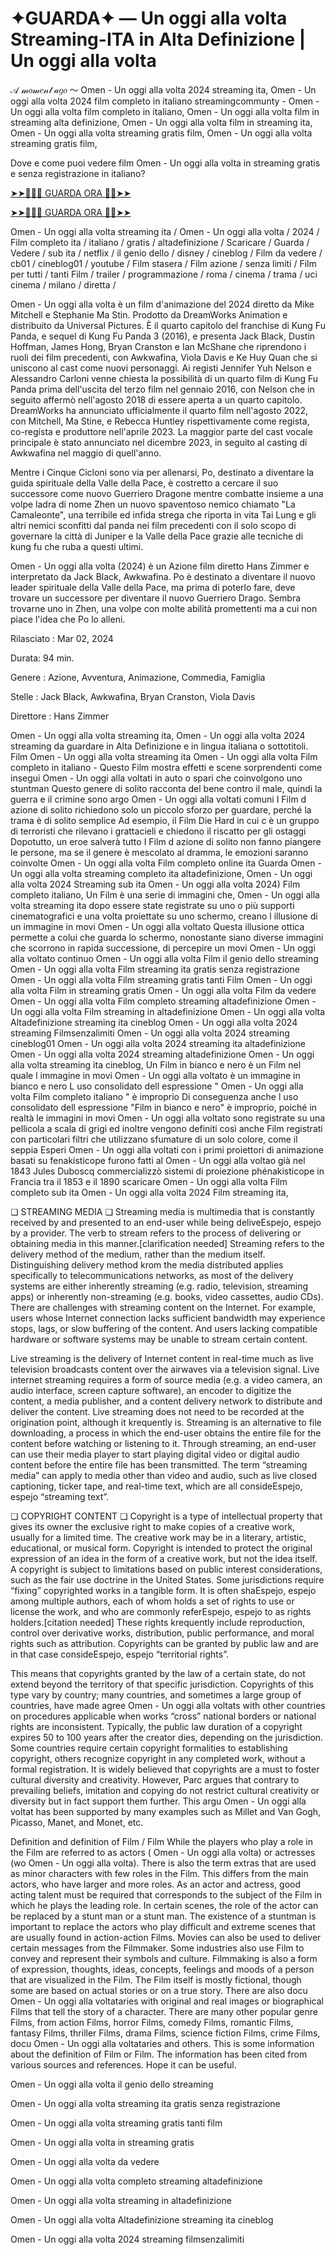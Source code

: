 # ✦GUARDA✦ — Un oggi alla volta Streaming-ITA in Alta Definizione | Un oggi alla volta

𝒜 𝓂𝑜𝓂𝑒𝓃𝓉 𝒶𝑔𝑜 ～ Omen - Un oggi alla volta 2024 streaming ita, Omen - Un oggi alla volta 2024 film completo in italiano streamingcommunty - Omen - Un oggi alla volta film completo in italiano, Omen - Un oggi alla volta film in streaming alta definizione, Omen - Un oggi alla volta film in streaming ita, Omen - Un oggi alla volta streaming gratis film, Omen - Un oggi alla volta streaming gratis film,

Dove e come puoi vedere film Omen - Un oggi alla volta in streaming gratis e senza registrazione in italiano?

[➤➤🔴✅📱 GUARDA ORA 🔴✅➤➤](https://www.megavids.online/movie/1195774/un-oggi-alla-volta.html?githCODE)

[➤➤🔴✅📱 GUARDA ORA 🔴✅➤➤](https://www.megavids.online/movie/1195774/un-oggi-alla-volta.html?githCODE)

Omen - Un oggi alla volta streaming ita / Omen - Un oggi alla volta / 2024 / Film completo ita / italiano / gratis / altadefinizione / Scaricare / Guarda / Vedere / sub ita / netflix / il genio dello / disney / cineblog / Film da vedere / cb01 / cineblog01 / youtube / Film stasera / Film azione / senza limiti / Film per tutti / tanti Film / trailer / programmazione / roma / cinema / trama / uci cinema / milano / diretta /

Omen - Un oggi alla volta è un film d'animazione del 2024 diretto da Mike Mitchell e Stephanie Ma Stin. Prodotto da DreamWorks Animation e distribuito da Universal Pictures. È il quarto capitolo del franchise di Kung Fu Panda, e sequel di Kung Fu Panda 3 (2016), e presenta Jack Black, Dustin Hoffman, James Hong, Bryan Cranston e Ian McShane che riprendono i ruoli dei film precedenti, con Awkwafina, Viola Davis e Ke Huy Quan che si uniscono al cast come nuovi personaggi. Ai registi Jennifer Yuh Nelson e Alessandro Carloni venne chiesta la possibilità di un quarto film di Kung Fu Panda prima dell'uscita del terzo film nel gennaio 2016, con Nelson che in seguito affermò nell'agosto 2018 di essere aperta a un quarto capitolo. DreamWorks ha annunciato ufficialmente il quarto film nell'agosto 2022, con Mitchell, Ma Stine, e Rebecca Huntley rispettivamente come regista, co-regista e produttore nell'aprile 2023. La maggior parte del cast vocale principale è stato annunciato nel dicembre 2023, in seguito al casting di Awkwafina nel maggio di quell'anno.

Mentre i Cinque Cicloni sono via per allenarsi, Po, destinato a diventare la guida spirituale della Valle della Pace, è costretto a cercare il suo successore come nuovo Guerriero Dragone mentre combatte insieme a una volpe ladra di nome Zhen un nuovo spaventoso nemico chiamato "La Camaleonte", una terribile ed infida strega che riporta in vita Tai Lung e gli altri nemici sconfitti dal panda nei film precedenti con il solo scopo di governare la città di Juniper e la Valle della Pace grazie alle tecniche di kung fu che ruba a questi ultimi.

Omen - Un oggi alla volta (2024) è un Azione film diretto Hans Zimmer e interpretato da Jack Black, Awkwafina. Po è destinato a diventare il nuovo leader spirituale della Valle della Pace, ma prima di poterlo fare, deve trovare un successore per diventare il nuovo Guerriero Drago. Sembra trovarne uno in Zhen, una volpe con molte abilità promettenti ma a cui non piace l'idea che Po lo alleni.

Rilasciato : Mar 02, 2024

Durata: 94 min.

Genere : Azione, Avventura, Animazione, Commedia, Famiglia

Stelle : Jack Black, Awkwafina, Bryan Cranston, Viola Davis

Direttore : Hans Zimmer

Omen - Un oggi alla volta streaming ita, Omen - Un oggi alla volta 2024 streaming da guardare in Alta Definizione e in lingua italiana o sottotitoli. Film Omen - Un oggi alla volta streaming ita Omen - Un oggi alla volta Film completo in italiano - Questo Film mostra effetti e scene sorprendenti come insegui Omen - Un oggi alla voltati in auto o spari che coinvolgono uno stuntman Questo genere di solito racconta del bene contro il male, quindi la guerra e il crimine sono argo Omen - Un oggi alla voltati comuni I Film d azione di solito richiedono solo un piccolo sforzo per guardare, perché la trama è di solito semplice Ad esempio, il Film Die Hard in cui c è un gruppo di terroristi che rilevano i grattacieli e chiedono il riscatto per gli ostaggi Dopotutto, un eroe salverà tutto I Film d azione di solito non fanno piangere le persone, ma se il genere è mescolato al dramma, le emozioni saranno coinvolte Omen - Un oggi alla volta Film completo online ita Guarda Omen - Un oggi alla volta streaming completo ita altadefinizione, Omen - Un oggi alla volta 2024 Streaming sub ita Omen - Un oggi alla volta 2024) Film completo italiano, Un Film è una serie di immagini che, Omen - Un oggi alla volta streaming ita dopo essere state registrate su uno o più supporti cinematografici e una volta proiettate su uno schermo, creano l illusione di un immagine in movi Omen - Un oggi alla voltato Questa illusione ottica permette a colui che guarda lo schermo, nonostante siano diverse immagini che scorrono in rapida successione, di percepire un movi Omen - Un oggi alla voltato continuo Omen - Un oggi alla volta Film il genio dello streaming Omen - Un oggi alla volta Film streaming ita gratis senza registrazione Omen - Un oggi alla volta Film streaming gratis tanti Film Omen - Un oggi alla volta Film in streaming gratis Omen - Un oggi alla volta Film da vedere Omen - Un oggi alla volta Film completo streaming altadefinizione Omen - Un oggi alla volta Film streaming in altadefinizione Omen - Un oggi alla volta Altadefinizione streaming ita cineblog Omen - Un oggi alla volta 2024 streaming Filmsenzalimiti Omen - Un oggi alla volta 2024 streaming cineblog01 Omen - Un oggi alla volta 2024 streaming ita altadefinizione Omen - Un oggi alla volta 2024 streaming altadefinizione Omen - Un oggi alla volta streaming ita cineblog, Un Film in bianco e nero è un Film nel quale l immagine in movi Omen - Un oggi alla voltato è un immagine in bianco e nero L uso consolidato dell espressione " Omen - Un oggi alla volta Film completo italiano " è improprio Di conseguenza anche l uso consolidato dell espressione "Film in bianco e nero" è improprio, poiché in realtà le immagini in movi Omen - Un oggi alla voltato sono registrate su una pellicola a scala di grigi ed inoltre vengono definiti così anche Film registrati con particolari filtri che utilizzano sfumature di un solo colore, come il seppia Esperi Omen - Un oggi alla voltati con i primi proiettori di animazione basati su fenakisticope furono fatti al Omen - Un oggi alla voltao già nel 1843 Jules Duboscq commercializzò sistemi di proiezione phénakisticope in Francia tra il 1853 e il 1890 scaricare Omen - Un oggi alla volta Film completo sub ita Omen - Un oggi alla volta 2024 Film streaming ita,

❏ STREAMING MEDIA ❏ Streaming media is multimedia that is constantly received by and presented to an end-user while being deliveEspejo, espejo by a provider. The verb to stream refers to the process of delivering or obtaining media in this manner.[clarification needed] Streaming refers to the delivery method of the medium, rather than the medium itself. Distinguishing delivery method krom the media distributed applies specifically to telecommunications networks, as most of the delivery systems are either inherently streaming (e.g. radio, television, streaming apps) or inherently non-streaming (e.g. books, video cassettes, audio CDs). There are challenges with streaming content on the Internet. For example, users whose Internet connection lacks sufficient bandwidth may experience stops, lags, or slow buffering of the content. And users lacking compatible hardware or software systems may be unable to stream certain content.

Live streaming is the delivery of Internet content in real-time much as live television broadcasts content over the airwaves via a television signal. Live internet streaming requires a form of source media (e.g. a video camera, an audio interface, screen capture software), an encoder to digitize the content, a media publisher, and a content delivery network to distribute and deliver the content. Live streaming does not need to be recorded at the origination point, although it krequently is. Streaming is an alternative to file downloading, a process in which the end-user obtains the entire file for the content before watching or listening to it. Through streaming, an end-user can use their media player to start playing digital video or digital audio content before the entire file has been transmitted. The term “streaming media” can apply to media other than video and audio, such as live closed captioning, ticker tape, and real-time text, which are all consideEspejo, espejo “streaming text”.

❏ COPYRIGHT CONTENT ❏ Copyright is a type of intellectual property that gives its owner the exclusive right to make copies of a creative work, usually for a limited time. The creative work may be in a literary, artistic, educational, or musical form. Copyright is intended to protect the original expression of an idea in the form of a creative work, but not the idea itself. A copyright is subject to limitations based on public interest considerations, such as the fair use doctrine in the United States. Some jurisdictions require “fixing” copyrighted works in a tangible form. It is often shaEspejo, espejo among multiple authors, each of whom holds a set of rights to use or license the work, and who are commonly referEspejo, espejo to as rights holders.[citation needed] These rights krequently include reproduction, control over derivative works, distribution, public performance, and moral rights such as attribution. Copyrights can be granted by public law and are in that case consideEspejo, espejo “territorial rights”.

This means that copyrights granted by the law of a certain state, do not extend beyond the territory of that specific jurisdiction. Copyrights of this type vary by country; many countries, and sometimes a large group of countries, have made agree Omen - Un oggi alla voltats with other countries on procedures applicable when works “cross” national borders or national rights are inconsistent. Typically, the public law duration of a copyright expires 50 to 100 years after the creator dies, depending on the jurisdiction. Some countries require certain copyright formalities to establishing copyright, others recognize copyright in any completed work, without a formal registration. It is widely believed that copyrights are a must to foster cultural diversity and creativity. However, Parc argues that contrary to prevailing beliefs, imitation and copying do not restrict cultural creativity or diversity but in fact support them further. This argu Omen - Un oggi alla voltat has been supported by many examples such as Millet and Van Gogh, Picasso, Manet, and Monet, etc.

Definition and definition of Film / Film While the players who play a role in the Film are referred to as actors ( Omen - Un oggi alla volta) or actresses (wo Omen - Un oggi alla volta). There is also the term extras that are used as minor characters with few roles in the Film. This differs from the main actors, who have larger and more roles. As an actor and actress, good acting talent must be required that corresponds to the subject of the Film in which he plays the leading role. In certain scenes, the role of the actor can be replaced by a stunt man or a stunt man. The existence of a stuntman is important to replace the actors who play difficult and extreme scenes that are usually found in action-action Films. Movies can also be used to deliver certain messages from the Filmmaker. Some industries also use Film to convey and represent their symbols and culture. Filmmaking is also a form of expression, thoughts, ideas, concepts, feelings and moods of a person that are visualized in the Film. The Film itself is mostly fictional, though some are based on actual stories or on a true story. There are also docu Omen - Un oggi alla voltataries with original and real images or biographical Films that tell the story of a character. There are many other popular genre Films, from action Films, horror Films, comedy Films, romantic Films, fantasy Films, thriller Films, drama Films, science fiction Films, crime Films, docu Omen - Un oggi alla voltataries and others. This is some information about the definition of Film or Film. The information has been cited from various sources and references. Hope it can be useful.

Omen - Un oggi alla volta il genio dello streaming

Omen - Un oggi alla volta streaming ita gratis senza registrazione

Omen - Un oggi alla volta streaming gratis tanti film

Omen - Un oggi alla volta in streaming gratis

Omen - Un oggi alla volta da vedere

Omen - Un oggi alla volta completo streaming altadefinizione

Omen - Un oggi alla volta streaming in altadefinizione

Omen - Un oggi alla volta Altadefinizione streaming ita cineblog

Omen - Un oggi alla volta 2024 streaming filmsenzalimiti
